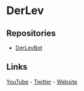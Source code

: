 # DerLev

## Repositories
- [DerLevBot](https://github.com/DerLev/DerLevBot)

## Links

[YouTube](https://www.youtube.com/channel/UCpEdoioUxagDLt56nT1WWaw) - [Twitter](https://twitter.com/_derlev_) - [Website](https://mc-mineserver.de/)
